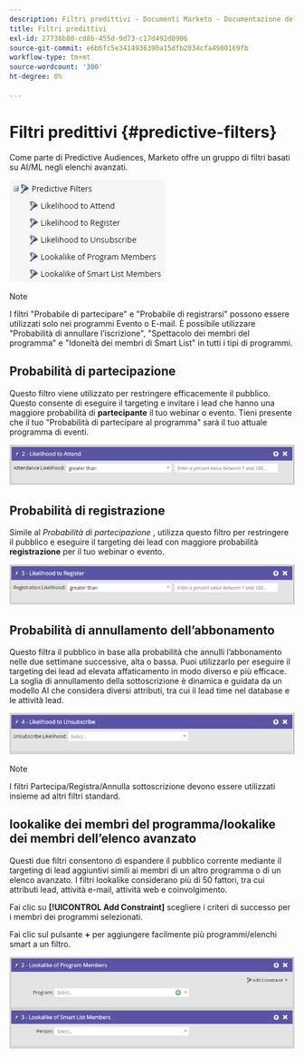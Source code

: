 ```yaml
---
description: Filtri predittivi - Documenti Marketo - Documentazione del prodotto
title: Filtri predittivi
exl-id: 27736b80-cd8b-455d-9d73-c17d492d0906
source-git-commit: e6b6fc5e3414936390a15dfb2034cfa4980169fb
workflow-type: tm+mt
source-wordcount: '300'
ht-degree: 0%

---
```


# Filtri predittivi {#predictive-filters}

Come parte di Predictive Audiences, Marketo offre un gruppo di filtri basati su AI/ML negli elenchi avanzati.

![Immagine uno](assets/predictive-filters-1.png)

>[!NOTE]
>
>I filtri &quot;Probabile di partecipare&quot; e &quot;Probabile di registrarsi&quot; possono essere utilizzati solo nei programmi Evento o E-mail. È possibile utilizzare &quot;Probabilità di annullare l’iscrizione&quot;, &quot;Spettacolo dei membri del programma&quot; e &quot;Idoneità dei membri di Smart List&quot; in tutti i tipi di programmi.

## Probabilità di partecipazione

Questo filtro viene utilizzato per restringere efficacemente il pubblico. Questo consente di eseguire il targeting e invitare i lead che hanno una maggiore probabilità di **partecipante** il tuo webinar o evento. Tieni presente che il tuo &quot;Probabilità di partecipare al programma&quot; sarà il tuo attuale programma di eventi.

![Immagine 2](assets/predictive-filters-2.png)

## Probabilità di registrazione

Simile al _Probabilità di partecipazione_ , utilizza questo filtro per restringere il pubblico e eseguire il targeting dei lead con maggiore probabilità **registrazione** per il tuo webinar o evento.

![Immagine tre](assets/predictive-filters-3.png)

## Probabilità di annullamento dell’abbonamento

Questo filtra il pubblico in base alla probabilità che annulli l’abbonamento nelle due settimane successive, alta o bassa. Puoi utilizzarlo per eseguire il targeting dei lead ad elevata affaticamento in modo diverso e più efficace. La soglia di annullamento della sottoscrizione è dinamica e guidata da un modello AI che considera diversi attributi, tra cui il lead time nel database e le attività lead.

![Immagine quattro](assets/predictive-filters-4.png)

>[!NOTE]
>
>I filtri Partecipa/Registra/Annulla sottoscrizione devono essere utilizzati insieme ad altri filtri standard.

## lookalike dei membri del programma/lookalike dei membri dell’elenco avanzato

Questi due filtri consentono di espandere il pubblico corrente mediante il targeting di lead aggiuntivi simili ai membri di un altro programma o di un elenco avanzato. I filtri lookalike considerano più di 50 fattori, tra cui attributi lead, attività e-mail, attività web e coinvolgimento.

Fai clic su **[!UICONTROL Add Constraint]** scegliere i criteri di successo per i membri dei programmi selezionati.

Fai clic sul pulsante **+** per aggiungere facilmente più programmi/elenchi smart a un filtro.

![Immagine cinque](assets/predictive-filters-5.png)
